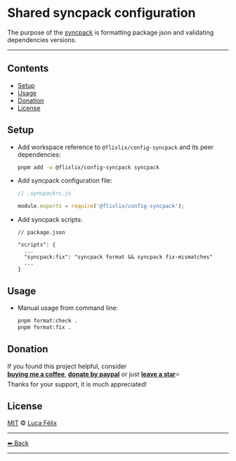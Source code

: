 # Shared syncpack configuration

The purpose of the [syncpack](https://www.npmjs.com/package/syncpack) is formatting package json and validating dependencies versions.

---

## Contents

- [Setup](#setup)
- [Usage](#usage)
- [Donation](#donation)
- [License](#license)

## Setup

- Add workspace reference to `@flixlix/config-syncpack` and its peer dependencies:

  ```sh
  pnpm add -w @flixlix/config-syncpack syncpack
  ```

- Add syncpack configuration file:

  ```js
  // .syncpackrc.js

  module.exports = require('@flixlix/config-syncpack');
  ```

- Add syncpack scripts:

  ```jsonc
  // package.json

  "scripts": {
    ...
    "syncpack:fix": "syncpack format && syncpack fix-mismatches"
    ...
  }
  ```

## Usage

- Manual usage from command line:

  ```sh
  pnpm format:check .
  pnpm format:fix .
  ```

## Donation

If you found this project helpful, consider\
[**buying me a coffee**](https://www.buymeacoffee.com/flixlix), [**donate by paypal**](https://www.paypal.me/flixlix) or just [**leave a star**](../../../..)⭐\
Thanks for your support, it is much appreciated!

## License

[MIT](LICENSE) © [Luca Félix](https://github.com/flixlix)

---

[⬅ Back](../../README.md)

---
